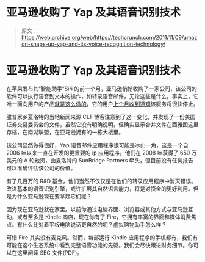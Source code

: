 # 亚马逊收购了 Yap 及其语音识别技术 

> 原文：<https://web.archive.org/web/https://techcrunch.com/2011/11/09/amazon-snaps-up-yap-and-its-voice-recognition-technology/>

# 亚马逊收购了 Yap 及其语音识别技术

在苹果发布其“智能助手”Siri 的前一个月，亚马逊悄悄收购了一家公司，该公司的软件可以执行语音到文本的操作，如转录语音邮件，无论这些是什么。事实上，它唯一面向用户的产品[就是这么做的](https://web.archive.org/web/20230203080940/https://techcrunch.com/2010/10/04/yap-iphone-voicemails/)，它的用户[上个月收到通知](https://web.archive.org/web/20230203080940/https://techcrunch.com/2011/10/11/yap-voicemail-dials-in-to-the-deadpool/)该服务将很快停止。

雅普家乡夏洛特的当地新闻来源 CLT 博客注意到了这一变化，并发现了一份美国证券交易委员会的文件，虽然它没有明确说明，但确实显示合并文件在西雅图这里存档，在南湖联盟，在亚马逊拥有的一栋大楼里。

该公司显然做得很好，Yap 语音邮件应用程序很可能是冰山一角，这是一个自 2006 年以来一直在开发的更重要的 ip 应用程序。他们在 2008 年获得了 650 万美元的 A 轮融资，由夏洛特的 SunBridge Partners 牵头，但目前没有任何报告可以准确评估该公司的价值。

有了几百万的 R&D 基金，他们当然不仅仅是在他们的转录应用程序中消灭错误。改进基本的语音识别引擎，或许扩展其自然语言能力，将是对资金的更好利用。但是为什么亚马逊现在要拿起它们呢？

因为现在亚马逊就在家里。以前你通过电脑界面、浏览器或其他方式与亚马逊互动，或者至多是 Kindle 商店，现在你有了 Fire，它拥有丰富的界面和媒体消费焦点。有什么比对着平板电脑说话更自然的呢？虚拟购物助手怎么样？

可惜 Fire 其实没有麦克风。然而，每部运行 Kindle 应用程序的手机都有，我们有可能在这个生态系统中看到完整语音功能的先驱。我们会尽快跟进财务细节。你可以在这里阅读 SEC 文件(PDF)。